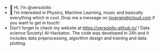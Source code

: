 - 👋 Hi, I’m @versolollo
- 👀 I’m interested in Physics, Machine Learning, music and basically everything which is cool. Drop me a message on lovergm@icloud.com if you want to get in touch!
- Don't forget to check my website at https://versolollo.github.io/ !
Data science Society) AI-Hackaton. The code was developed in 24h and it includes data preprocessing, algorithm design and training and data plotting.

<!---
versolollo/versolollo is a ✨ special ✨ repository because its `README.md` (this file) appears on your GitHub profile.
You can click the Preview link to take a look at your changes.
--->
